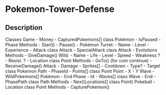 # Pokemon-Tower-Defense

## Description
Classes
	Game
		- Money
		- CapturedPokemons[] class Pokémon
		- IsPaused
		- Phase
		Methods
			- Start()
			- Pause()
			- 
	Pokémon
		Turret:
			- Name
			- Level
			- Experience
			- Attack class Attack
			- SpecialAttack class Attack
			- Evolutions
			Methods
				- GiveDamage()
		Wild:
			- Name
			- Life
			- Level
			- Speed
			- Weakness ?
			- Resist. ?
			- Location class Point
			Methods
				- GoTo() (for com continue)
				- ReceiveDamage()
	Attack
		- Damage
		- Sprites[]
		- Cooldown
		- Type?
		- Target class Pokemon
	Path
		- PhaseId
		- Points[] class Point
	Point
		- X
		- Y
	Wave
		- WildPokemons[] Pokémon
		- End
	Phase
		- Id
		- Waves[] class Wave
		- End
		- PhasePath class Path
		Methods
			- Next(Locations[] class Point)
	Pokeball
		- Location class Point
		Methods
			- CapturePokemon()

